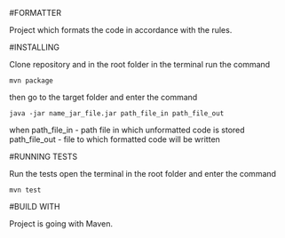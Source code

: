 
#FORMATTER

Project which formats the code in accordance with the rules.

#INSTALLING 

Clone repository and in the root folder in the terminal run the command
```
mvn package
```

then go to the target folder and enter the command 
```
java -jar name_jar_file.jar path_file_in path_file_out
```

when path_file_in - path file in which unformatted code is stored
     path_file_out - file to which formatted code will be written
     
     
#RUNNING TESTS

Run the tests open the terminal in the root folder and enter the command
```
mvn test
```

#BUILD WITH

Project is going with Maven. 

